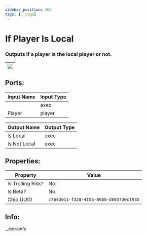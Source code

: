 ```yaml
---
sidebar_position: 262
tags: [._tags]
---
```


# If Player Is Local


### Outputs if a player is the local player or not.

| ![](https://images-ext-2.discordapp.net/external/MPmIaQzlEPmgGWlgi-WxBBXt0Bjv_zWPkg1y1f_sy3s/https/www.recroomcircuits.com/image/circuit/absolute-value?width=206&height=108) |
|-----|

## Ports:

| Input Name | Input Type |
|-----------|-----------|
|  | exec |
| Player | player |

| Output Name | Output Type |
|-----------|-----------|
| Is Local | exec |
| Is Not Local | exec |

## Properties:

| Property  | Value |
|-------------------|-----------|
| Is Trolling Risk? | No. |
| Is Beta? | No. |
| Chip UUID | `c7643011-f320-4155-89b8-d693730c1935` |

## Info:
._extrainfo